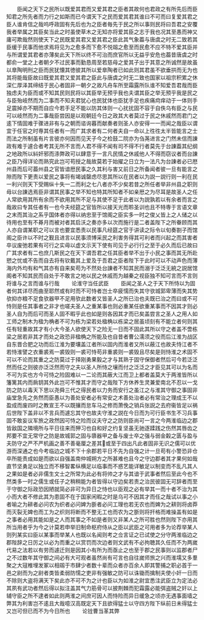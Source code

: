 <!-- { "loadSidebar": true } -->
　　臣闻之天下之民所以既爱其君而又爱其君之臣者其故何也君政之有所先后而臣知君之所先者而力行之如斯而已今谓天下之民而爱其君其谁曰不可而曰复爱其君之臣人谁肯信之哉呜呼政固有先后也为之臣者毎先于民之所以事则民将曰吾君之安覆我者举属之其臣矣当此之时虽使草木之无知亦将爱其臣之志于我也况其至愚而神又庸可欺哉然则使天下之民既爱其君又爱其君之臣此其气象葢与唐虞之时无二致若其臣缓于民事而他求焉将见为之愈多而下愈不悦刼之愈至而民愈不应不特不爱其臣并与所谓爱其君者亦薄矣此天下所以终不可治而庶官所以无益乎安危也葢昔唐虞之时都俞一堂之上者朝夕不过民事而勤恳周至若慈母之爱其子出于其意之所诚然是故虽以臯陶明刑之臣而民犹懐其徳彼其所以爱臯陶者已如此则其君虽不欲垂拱而无为也其将能哉臣故曰既爱其君又爱其君之臣此与唐虞之时无二致也国家以祖宗积累之休深仁厚泽其缔结于民心者固非一朝夕之故凡舟车所至霜露所队谁不知爱吾君哉而臣独虑夫为臣而或不知其民则民将以其臣举无预乎我也夫谓其臣之举无预乎我是民之与臣殆岐然而为二事而不知夫君犹心也民犹体也臣犹手足也疾痛疴痒动于一体则手足震掉亦不期而自应今若手足不能以防其体则一心扰扰固不容于自佚乌有臣之与民可以岐然而为二事哉臣尝因是以观朝廷今日之政其大者莫过于民之休戚然而君门之逺下情固难于骤进非有与之朝而谘询暮而献奏者则圣人亦安得一一而闻之哉臣以谓宜于任官之时専其任者有一而广其求者有二何者夫自一命以上徃徃太半皆能言之士而法之所制虽有片言彼亦何因而见天子今之检鼓二院亦为刍荛进言之门然未信而諌政有难于遽合者考其无所不言而人君不得不闻有司不得不行者莫先于台諌葢其纪纲之地政所以紏奸邪而涤弊政可以肆意于一言凡民情之休戚他人不得而窃议者而台諌之臣乃得详论而熟究此岂可苟授之哉故莫若于始擢之日立为一法凡为台諌者必已厯州县而后可葢州县之官皆谙厯民事之久其利与害又前日之所备闻者彼一旦有能言之隙而陛下更责以爱民之事将有竭诚罄虑尽思其所以在民者以为説一説行则一利在民一利兴则天下受赐纵十失一二而利之七八者亦不少矣若昔之所任者举非州县之职则毋以台諌选焉臣非谓其民事之举不知也特其所知者不如亲厯之为尽耳是故圣人之任人常欲用其所有余而不欲用其所不足与其使不足于此者以为説孰若以有余者而言之哉故曰专其任者有一也今夫经筵之官皆所以接天光而聆圣训也且不特専于言语文章之末而其治之系乎国体者亦得以纳忠至于馆阁之臣实多一时之俊乂皆上之人储之以待用也至有不朞月而被对者其启沃之奏亦多以次而施行是二者盖陛下之所眷顾而其人亦自谓某职之可以言也要宜悉责以民事凡经筵之官于讲读之际令以旬奏劄子而馆阁之臣许以不时之觐且进言以民事须博采民之利害务得其可利者而兴起之而其害者卒议废弛若果有可行之实毋以虚文示天下使有司见于必行行之至于必久而后已故曰广其求者有二也庶几斯民之在天下谓吾君之任其臣者举不出于小民之事而其无所赴愬之忧或不告而自去将有钦戴其上爱及于吾君之臣者陛下于此时可以不动声色而薄海内外均有和气其亦有自来矣苟为不然处台諌者不知其民而溺于泛泛无綂之説居馆阁者不知其民而自处于不敢言之地以民之休戚而为越秦之视臣独不知可言而不言则将谁与之言而谁与行哉
　　论淮守当任武臣
　　臣闻之圣人之于天下所恃以为固者何其详尽而曲至耶然或有时而不可恃者岂士卒疲懦而失其守欤城郭卑薄而失其势欤抑亦粮不足食欤器甲不足用欤此数者又皆圣人之所已治也夫既已治之而曰或不可恃则是任其事者之非才也嗟夫圣人之重某事也则必重某任欲重某事而不因其才则必圣人自为而后可而圣人固不暇乎此也如是则各因其才而已矣盖尝言之圣人之用人如工师之制木为楹为桷者不可为栋为梁若处楹桷以栋梁之居虽顷刻有不能立者何则其任有轻重故其才有小大今圣人欲使天下之险无一日而不固此其所以守之者盖不啻栋梁之居若非其才而处之政恐非楹桷之所能及也自昔者曹公濡须之役而后江淮为战区自东晋合肥之功而后江淮为要壤盖江者所以固内而淮者又所以蔽江也故夫恃江者不若恃淮譬之衣重裘焉一裘毁则一裘可恃苟非重裘则一裘毁且尽矣是则恃淮之术固不可以不论而其重之之防莫过于择刚勇果毅之才与其熟于固守保御者然后可今若泛泛然而任之则彼亦泛泛然而守之夫以圣人所恃之壌而付之泛泛之才臣见其可以为名而不可为实也方今可恃之险固难以一二论而其蔽大江而卫上都者盖莫大于两淮皆所以籓篱其内而扄钥其外此岂可不惟其才而守之哉陛下方休养生灵兼爱南北不忍以一戈防之防以毒天下思以尧舜三代之得民者以力务而安行之虽江之与淮其守御之事固非庙堂急先之务然而臣愚以为善处安者必有常安之术善处治者必有常治之理成王不以盈成而废四时之教宣王不以既攘而怠车马之修而萧俛之销兵张説之去府衞皆足以祸后世陛下盖非以不言兵而遽忘其守也故夫守淮之説在今日而为可行臣书生不习兵事固不敢妄议军旅之政然因可恃之险而议夫守之之防则臣尚可一言之今两淮临边之郡皆敌国之隣境所与平日往来而狎习也自和好之约复坚虽无驰逐蹂践之伤然其唇齿之邦要不宜无常守之防是故城郭之固与隳器甲之备与废士卒之强与弱金糓之匮与盈与夫防守之严不严机画之善不善毫厘之差其或至于四出凡此者固非无识之儒可以优游而深通之也今考临边之城不下十余郡若平日不先为自强之计一旦苟有小警恐非仓卒所能责成如是而欲以自强盖南仲城朔方之所甚难也且今之守边郡者其才果何如哉直节坚勇足以独立而不移智畧纵横足以临事而不惑艺能详敏足以制变而不乱凡其人之果如是者必非儒生文士之所常为此必有将帅之才与其谙于武事者然后至此今也不然类多一时之儒生或任子之稍稍能为者皆得以守边矣若责之治民彼固无可辞者而至于守御之际政恐因陋就简必非可为异日之恃也以臣观之必有举其一而十者不治为其小而大者不修此其为患固不在于国家闲暇之时是乌可不因其才而任之哉试以事之小者喻之为耕者必问农为织者必问婢为斵者必问工理也若无农也而婢为之耕则将卤莽而灭裂无婢也而工为之织则将断而不整无工也而农为之斵则将扞格而难操盖有如是之事者必用其能如是之人而其事之不如是者则又非某人之所可胜也然则陛下亦用其所当用者乎为今之计莫若申举旧制命枢府侍从之臣以武臣之可用者多为论荐举某人则列某实曰臣以某事而举某人也既以名闻则考之佥言证之已试使之分守两淮临边之郡陛辞之日厉之以必为而重之以赏罚而次边者则文武有不必拘聴其久任而不为两嵗代易之法若以有劳而遽迁则是因其小有所为而亟止之也至于郡之民事则以监郡者尸之不过数年其守御之间必有大可观者虽然尚有可言也自往嵗师旅之兴而淮壖又多羣聚之大冦椎埋发冢以相刼于市肆少者数十辈而众者亦百余人即其警捕之职必首于一邑之尉而为之尉者类皆柔弱防懦之吏非有强敏之防可以诛锄而擒制夫使小奸一日而不除则大盗将满天下矣此亦不可不为之计也臣以为如淮之尉宜悉注武臣立为定法必其夙有武功者然后得以拟注盖其气力筋骨可以披荆棘而犯霜露必能弭盗贼之奸以上辅守臣之所不逮者如此则两淮之间庶可因人而恃险而异日缓急之顷亦无遇事面墙之弊其为利害岂不逺且大哉噫汉高既定天下且欲得猛士以守四方陛下纵前日未得猛士又岂可但已而不为今日所也
　　论铨曹当革其弊
